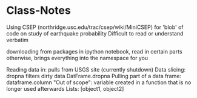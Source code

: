 Class-Notes
===========
Using CSEP (northridge.usc.edu/trac/csep/wiki/MiniCSEP) for 'blob' of code on study of earthquake probability
Difficult to read or understand verbatim

downloading from packages in ipython notebook, read in certain parts
otherwise, brings everything into the namespace for you

Reading data in: pulls from USGS site (currently shutdown)
Data slicing: dropna filters dirty data DatFrame.dropna
Pulling part of a data frame: dataframe.column
"Out of scope": variable created in a function that is no longer used afterwards
Lists: [object1, object2]
